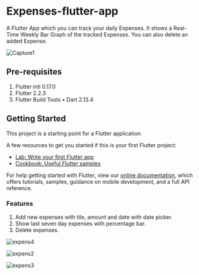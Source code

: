 # **Expenses-flutter-app**

A Flutter App which you can track your daily Expenses. It shows a Real-Time Weekly Bar Graph of the tracked Expenses. You can also delete an added Expense.

![Capture1](https://user-images.githubusercontent.com/42559342/125677649-43a480e1-26cf-45d8-a060-1158cf2a0c35.PNG)


## **Pre-requisites**

1. Flutter intl 0.17.0
2. Flutter 2.2.3 
3. Flutter Build Tools • Dart 2.13.4



## **Getting Started**

This project is a starting point for a Flutter application.

A few resources to get you started if this is your first Flutter project:

- [Lab: Write your first Flutter app](https://flutter.dev/docs/get-started/codelab)
- [Cookbook: Useful Flutter samples](https://flutter.dev/docs/cookbook)

For help getting started with Flutter, view our
[online documentation](https://flutter.dev/docs), which offers tutorials,
samples, guidance on mobile development, and a full API reference.

### **Features**
1. Add new expenses with tile, amount and date with date picker.
2. Show last seven day expenses with percentage bar.
3. Delete expenses.

![expens4](https://user-images.githubusercontent.com/42559342/125678046-724dd4dd-509d-49b8-b1f0-92aba9460926.jpg)

![expens2](https://user-images.githubusercontent.com/42559342/125677987-16bf48ba-5cb3-4e95-bd66-11a4a195a701.jpg)

![expens3](https://user-images.githubusercontent.com/42559342/125678036-f14cdf4b-4ce3-4b56-9938-0d639fa30133.jpg)



















